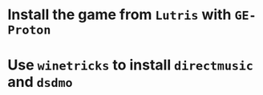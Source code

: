 # Install the game from `Lutris` with `GE-Proton`
# Use `winetricks` to install `directmusic` and `dsdmo`